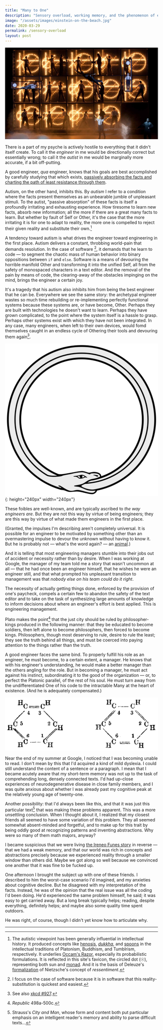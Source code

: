```yaml
---
title: "Many to One"
description: "Sensory overload, working memory, and the phenomenon of engineering."
image: "/assets/images/einstein-on-the-beach.jpg"
date: 2020-03-29
permalink: /sensory-overload
layout: post
---
```


![From the NYT: A scene from the latest tour of “Einstein on the Beach,” on a stop in Montpellier, France. Credit...Lesley Leslie-Spinks](../assets/images/einstein-on-the-beach.jpg)

There is a part of my psyche is actively hostile to everything that it didn't itself create. To call it the _engineer_ in me would be directionally correct but essentially wrong; to call it the _autist_ in me would be marginally more accurate, if a bit off-putting.

A good engineer, _qua_ engineer, knows that his goals are best accomplished by carefully studying that which exists, [passively absorbing the facts and charting the path of least resistance through them](http://www.bopsecrets.org/gateway/passages/chuang-tzu.htm).

Autism, on the other hand, inhibits this. By _autism_ I refer to a condition where the facts present themselves as an unbearable jumble of unpleasant stimuli. To the autist, "passive absorption" of these facts is itself a profoundly irritating and exhausting experience. How tiresome to learn new facts, absorb new information; all the more if there are a great many facts to learn. But whether by fault of Self or Other, it's the case that the more irritating it is for one to adapt to reality, the more one is compelled to reject their given reality and substitute their own.[^hist]

A tendency toward autism is what drives the engineer toward engineering in the first place. Autism delivers a constant, throbbing world-pain that demands resolution. In the case of software [^1], it demands that he learn to code — to segment the chaotic mass of human behavior into binary oppositions between `if` and `else`. Software is a means of devouring the horrible manifold Other and transforming it into the unified Self, all from the safety of monospaced characters in a text editor. And the removal of the pain by means of code, the clearing-away of the obstacles impinging on the mind, brings the engineer a certain joy.

It's a tragedy that his autism also inhibits him from being the best engineer that he can be. Everywhere we see the same story: the archetypal engineer wastes so much time rebuilding or re-implementing perfectly functional systems because these systems are, or have become, Other. Perhaps they are built with technologies he doesn't want to learn. Perhaps they have grown complicated, to the point where the system itself is a hassle to grasp. Perhaps other systems exist with which they have not been integrated. In any case, many engineers, when left to their own devices, would fomd themselves caught in an endless cycle of Othering their tools and devouring them again[^xkcd].

![ouroboros](../assets/images/ouroboros.png){: height="240px" width="240px"}

These foibles are well-known, and are typically ascribed to _the way engineers are_. But they are not this way by virtue of being engineers; they are this way by virtue of what made them engineers in the first place.

(Granted, the impulses I'm describing aren't completely universal. It is possible for an engineer to be motivated by something other than an overmastering impulse to devour the unknown without having to know it. But he is probably not — what's the word again? — an [animal](http://www.paulgraham.com/start.html).)

And it is telling that most engineering managers stumble into their jobs out of accident or necessity rather than by desire. When I was working at Google, the manager of my team told me a story that wasn't uncommon at all — that he had once been an engineer himself, that he wishes he were an engineer still, and that what prompted his unpleasant transition to management was that _nobody else on his team could do it right_.

The necessity of actually getting things done, enforced by the provision of one's paycheck, compels a certain few to abandon the safety of the text editor and to take on the task of synthesizing large amounts of knowledge to inform decisions about where an engineer's effort is best applied. This is engineering management.

Plato makes the point[^plato] that the just city should be ruled by philosopher-kings produced in the following manner: that they be educated to become soldiers, then left alone to become philosophers, then forced to become kings. Philosophers, though most deserving to rule, desire to rule the least; they see the truth behind all things, and must be coerced into paying attention to the things rather than the truth.

A good engineer faces the same bind. To properly fulfill his role as an engineer, he must become, to a certain extent, a manager. He knows that with his engineer's understanding, he would make a better manager than the others angling for the role. But in becoming a manager, he must act against his instinct, subordinating it to the good of the organization — or, to perfect the Platonic parallel, of the rest of his soul. He must turn away from the undifferentiated One of his code to the intractable Many at the heart of existence. (And he is adequately compensated.)

![The chemical structure of benzene.](../assets/images/benzene.png)

Near the end of my summer at Google, I noticed that I was becoming unable to read. I don't mean by this that I'd acquired a kind of mild dyslexia. I could still understand the content of a sentence or a paragraph. I mean that I became acutely aware that my short-term memory was not up to the task of comprehending long, densely connected texts. I'd had up-close experiences of neurodegenerative disease in close family members, and I was quite anxious about whether I was already past my cognitive peak at the relatively young age of twenty-one.

Another possibility: that I'd always been like this, and that it was just this particular text[^strauss] that was making these problems apparent. This was a more unsettling conclusion. When I thought about it, I realized that my closest friends all seemed to have some variation of this problem. They all seemed somewhat absent-minded and forgetful, and to make up for this trait by being oddly good at recognizing patterns and inventing abstractions. Why were so many of them math majors, anyway?

I became suspicious that we were living [the Ireneo Funes story](https://www.literatura.us/borges/funes.html) in reverse — that we had a weak memory, and that our world was rich in concepts and abstractions precisely because we experienced reality through a smaller window than others did. Maybe we got along so well because we convinced one another that it was fine to be fucked up.

One afternoon I brought the subject up with one of these friends. I described to him the worst-case scenario I'd imagined, and my anxieties about cognitive decline. But he disagreed with my interpretation of the facts. Instead, he was of the opinion that the real issue was all the coding I'd been doing. He'd experienced the same problem himself, he said; it was easy to get carried away. But a long break typically helps; reading, despite everything, definitely helps; and maybe also some quality time spent outdoors.

He was right, of course, though I didn't yet know how to articulate why.

---

[^1]: I focus on the case of software because it is in software that this reality-substitution is quickest and easiest.
[^plato]: _Republic_ 498a-500c.
[^strauss]: Strauss's _City and Man_, whose form and content both put particular emphasis on an intelligent reader's memory and ability to parse difficult texts...
[^hist]: The autistic viewpoint has been generally influential in intellectual history. It produced concepts like [henosis](https://en.wikipedia.org/wiki/Henosis), [_dukkha_](https://en.wikipedia.org/wiki/Du%E1%B8%A5kha), and [spoons](https://en.wikipedia.org/wiki/Spoon_theory) in the intellectual traditions of Platonism, Buddhism, and Tumblrism, respectively. It underlies [Occam's Razor](https://en.wikipedia.org/wiki/Occam's_razor), especially its probabilistic formulations. It is reflected in this site's favicon, the circled dot (☉), representing both sun and [monad](<https://en.wikipedia.org/wiki/Monad_(philosophy)>). And it is the basis of Deleuze's [formalization](https://en.wikipedia.org/wiki/Nietzsche_and_Philosophy) of Nietzsche's concept of _ressentiment_.
[^xkcd]: See also [xkcd #927](https://xkcd.com/927/).
